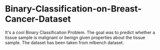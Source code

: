 # Binary-Classification-on-Breast-Cancer-Dataset
It's a cool Binary Classification Problem. The goal was to predict whether a tissue sample is malignant or benign given properties
about the tissue sample. The dataset has been taken from mlbench dataset.
